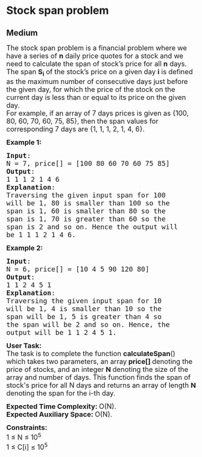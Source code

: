 # Stock span problem
## Medium 
<div class="problem-statement" style="user-select: auto;">
                <p style="user-select: auto;"></p><p style="user-select: auto;"><span style="font-size: 18px; user-select: auto;">The stock span problem is a financial problem where we have a series of <strong style="user-select: auto;">n</strong> daily price quotes for a stock and we need to calculate the span of stock’s price for all <strong style="user-select: auto;">n</strong> days.&nbsp;<br style="user-select: auto;">
The span <strong style="user-select: auto;">S<sub style="user-select: auto;">i</sub></strong> of the stock’s price on a given day <strong style="user-select: auto;">i</strong> is defined as the maximum number of consecutive days just before the given day, for which the price of the stock on the current day is less than or equal to its price on the given day.<br style="user-select: auto;">
For example, if an array of 7 days prices is given as {100, 80, 60, 70, 60, 75, 85}, then the span values for corresponding 7 days are {1, 1, 1, 2, 1, 4, 6}.</span></p>

<p style="user-select: auto;"><span style="font-size: 18px; user-select: auto;"><strong style="user-select: auto;">Example 1:</strong></span></p>

<pre style="user-select: auto;"><span style="font-size: 18px; user-select: auto;"><strong style="user-select: auto;">Input</strong>: 
N = 7, price[] = [100 80 60 70 60 75 85]
<strong style="user-select: auto;">Output</strong>:
1 1 1 2 1 4 6
<strong style="user-select: auto;">Explanation</strong>:
Traversing the given input span for&nbsp;100 
will be 1, 80 is smaller than 100 so the 
span is 1, 60 is smaller than 80 so the 
span is 1, 70 is greater than 60 so the 
span is 2 and so on. Hence the output will 
be 1 1 1 2 1 4 6.
</span></pre>

<p style="user-select: auto;"><span style="font-size: 18px; user-select: auto;"><strong style="user-select: auto;">Example 2:</strong></span></p>

<pre style="user-select: auto;"><span style="font-size: 18px; user-select: auto;"><strong style="user-select: auto;">Input</strong>: 
N = 6, price[] = [10 4 5 90 120 80]
<strong style="user-select: auto;">Output</strong>:
1 1 2 4 5 1
<strong style="user-select: auto;">Explanation</strong>:
Traversing the given input span for 10 
will be 1, 4 is smaller than 10 so the 
span will be 1, 5 is greater than 4 so 
the span will be 2 and so on. Hence, the 
output will be&nbsp;1 1 2 4 5 1.</span></pre>

<p style="user-select: auto;"><span style="font-size: 18px; user-select: auto;"><strong style="user-select: auto;">User Task:</strong><br style="user-select: auto;">
The task is to complete the function&nbsp;<strong style="user-select: auto;">calculateSpan</strong>() which takes two parameters, an array<strong style="user-select: auto;"> price[] </strong>denoting the price of stocks, and an integer <strong style="user-select: auto;">N </strong>denoting the size of the array and number of days. This function finds the span of stock's price for all N&nbsp;days and returns an array of length <strong style="user-select: auto;">N</strong> denoting the span for the i-th day.</span></p>

<p style="user-select: auto;"><span style="font-size: 18px; user-select: auto;"><strong style="user-select: auto;">Expected Time Complexity:&nbsp;</strong>O(N).<br style="user-select: auto;">
<strong style="user-select: auto;">Expected Auxiliary Space:&nbsp;</strong>O(N).</span></p>

<p style="user-select: auto;"><span style="font-size: 18px; user-select: auto;"><strong style="user-select: auto;">Constraints:</strong><br style="user-select: auto;">
1 ≤ N ≤ 10<sup style="user-select: auto;">5</sup><br style="user-select: auto;">
1 ≤ C[i] ≤ 10<sup style="user-select: auto;">5</sup></span></p>

<p style="user-select: auto;"><span style="font-size: 18px; user-select: auto;"><img alt="" src="https://contribute.geeksforgeeks.org/wp-content/uploads/Stock_span.png" class="img-responsive" style="user-select: auto;"></span></p>
 <p style="user-select: auto;"></p>
            </div>